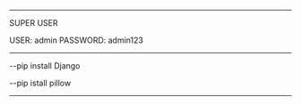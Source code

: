 -----------------------------
SUPER USER

USER: admin
PASSWORD: admin123

----------------------------------

--pip install Django

--pip istall pillow

----------------------------------